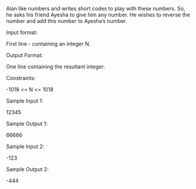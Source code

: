 Alan like numbers and writes short codes to play with these numbers. So, he asks his friend Ayesha to give him any number. He wishes to reverse the number and add this number to Ayesha’s number.

Input format:

First line - containing an integer N.

Output Format:

One line containing the resultant integer.

Constraints:

-1018 <= N <= 1018

Sample Input 1:

12345

Sample Output 1:

66666

Sample Input 2:

-123

Sample Output 2:

-444